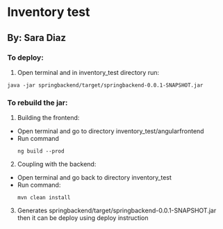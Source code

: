 # Inventory test
## By: Sara Diaz

### To deploy: 

1. Open terminal and in inventory_test directory run: 
<pre><code>java -jar springbackend/target/springbackend-0.0.1-SNAPSHOT.jar</code></pre>

### To rebuild the jar: 

1. Building the frontend:  

  - Open terminal and go to directory inventory_test/angularfrontend  
  - Run command  
    <pre><code>ng build --prod</code></pre>


2. Coupling with the backend:  

  - Open terminal and go back to directory inventory_test  
  - Run command:  
    <pre><code>mvn clean install</code></pre>

3. Generates springbackend/target/springbackend-0.0.1-SNAPSHOT.jar then it can be deploy using deploy instruction
